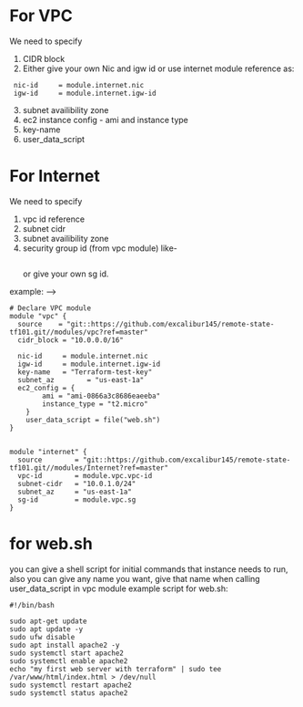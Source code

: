 # For VPC
We need to specify 
1) CIDR block
2) Either give your own Nic and igw id or use internet module reference as:
 ``` 
  nic-id     = module.internet.nic
  igw-id     = module.internet.igw-id 
  ```
3) subnet availibility zone
4) ec2 instance config - ami and instance type
5) key-name 
6) user_data_script

# For Internet
We need to specify 
1) vpc id reference
2) subnet cidr
3) subnet availibility zone 
4) security group id (from vpc module) like-
    ``` vpc-id = module.vpc.vpc-id 
    ```
    or give your own sg id.


example: --> 

```
# Declare VPC module
module "vpc" {
  source    = "git::https://github.com/excalibur145/remote-state-tf101.git//modules/vpc?ref=master"
  cidr_block = "10.0.0.0/16"
  
  nic-id     = module.internet.nic
  igw-id     = module.internet.igw-id
  key-name   = "Terraform-test-key"
  subnet_az        = "us-east-1a"  
  ec2_config = {
        ami = "ami-0866a3c8686eaeeba"
        instance_type = "t2.micro"
    }
    user_data_script = file("web.sh")
}


module "internet" {
  source        = "git::https://github.com/excalibur145/remote-state-tf101.git//modules/Internet?ref=master"
  vpc-id        = module.vpc.vpc-id
  subnet-cidr   = "10.0.1.0/24" 
  subnet_az     = "us-east-1a"    
  sg-id         = module.vpc.sg  
}
```


# for web.sh 
you can give a shell script for initial commands that instance needs to run, also you can give any name you want, give that name when calling user_data_script in vpc module
example script for web.sh: 

```
#!/bin/bash

sudo apt-get update
sudo apt update -y
sudo ufw disable
sudo apt install apache2 -y
sudo systemctl start apache2
sudo systemctl enable apache2
echo "my first web server with terraform" | sudo tee /var/www/html/index.html > /dev/null
sudo systemctl restart apache2
sudo systemctl status apache2

```